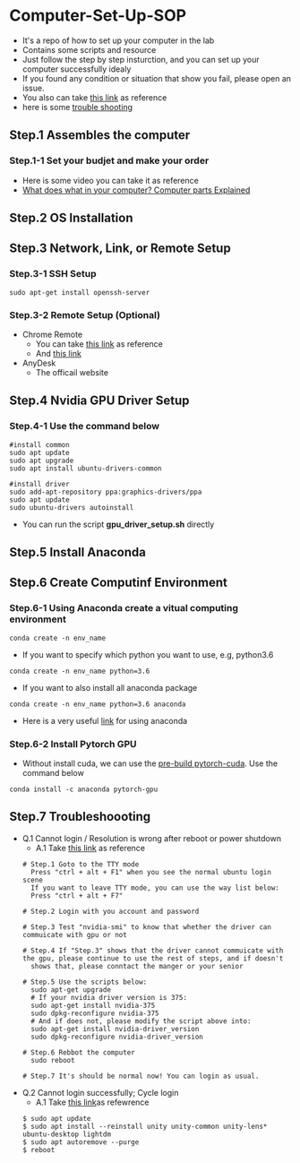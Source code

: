 # Computer-Set-Up-SOP
- It's a repo of how to set up your computer in the lab
- Contains some scripts and resource
- Just follow the step by step insturction, and you can set up your computer successfully idealy
- If you found any condition or situation that show you fail, please open an issue.
- You also can take [this link](http://www.52nlp.cn/%E4%BB%8E%E9%9B%B6%E5%BC%80%E5%A7%8B%E6%90%AD%E5%BB%BA%E6%B7%B1%E5%BA%A6%E5%AD%A6%E4%B9%A0%E6%9C%8D%E5%8A%A1%E5%99%A8%E7%8E%AF%E5%A2%83%E9%85%8D%E7%BD%AEubuntu-1080ti-cuda-cudnn) as reference
- here is some [trouble shooting](https://medium.com/@afun/ubuntu-16-04-%E5%AE%89%E8%A3%9D-cuda-cudnn-nvidia-driver-%E7%9A%84%E8%B8%A9%E9%9B%B7%E5%BF%83%E5%BE%97-%E9%9D%9E%E5%AE%89%E8%A3%9D%E6%AD%A5%E9%A9%9F%E8%A9%B3%E8%A7%A3-b13121d95025)
## Step.1 Assembles the computer
### Step.1-1 Set your budjet and make your order
- Here is some video you can take it as reference
- [What does what in your computer? Computer parts Explained](https://www.youtube.com/watch?v=ExxFxD4OSZ0)

## Step.2 OS Installation

## Step.3 Network, Link, or Remote Setup
### Step.3-1 SSH Setup
```
sudo apt-get install openssh-server
```
### Step.3-2 Remote Setup (Optional)
- Chrome Remote
  - You can take [this link](https://www.ptt.cc/bbs/Linux/M.1541491345.A.DE8.html) as reference
  - And [this link](https://kifarunix.com/install-and-setup-chrome-remote-desktop-on-ubuntu-18-04/)
- AnyDesk
  - The officail website
## Step.4 Nvidia GPU Driver Setup
### Step.4-1 Use the command below
```
#install common
sudo apt update
sudo apt upgrade
sudo apt install ubuntu-drivers-common

#install driver
sudo add-apt-repository ppa:graphics-drivers/ppa
sudo apt update
sudo ubuntu-drivers autoinstall
```
  - You can run the script **gpu_driver_setup.sh** directly

## Step.5 Install Anaconda

## Step.6 Create Computinf Environment
### Step.6-1 Using Anaconda create a vitual computing environment
```
conda create -n env_name
```
- If you want to specify which python you want to use, e.g, python3.6
```
conda create -n env_name python=3.6
```
- If you want to also install all anaconda package
```
conda create -n env_name python=3.6 anaconda
```
- Here is a very useful [link](https://kezunlin.me/post/23014ca5/) for using anaconda

### Step.6-2 Install Pytorch GPU
- Without install cuda, we can use the [pre-build pytorch-cuda](https://anaconda.org/anaconda/pytorch-gpu). Use the command below
```
conda install -c anaconda pytorch-gpu
```
## Step.7 Troubleshoooting
- Q.1 Cannot login / Resolution is wrong after reboot or power shutdown
  - A.1 Take [this link](https://blog.csdn.net/Chris_zhangrx/article/details/79874783) as reference
  ```
  # Step.1 Goto to the TTY mode
    Press "ctrl + alt + F1" when you see the normal ubuntu login scene
    If you want to leave TTY mode, you can use the way list below:
    Press "ctrl + alt + F7"
  
  # Step.2 Login with you account and password
  
  # Step.3 Test "nvidia-smi" to know that whether the driver can commuicate with gpu or not
  
  # Step.4 If "Step.3" shows that the driver cannot commuicate with the gpu, please continue to use the rest of steps, and if doesn't
    shows that, please conntact the manger or your senior
  
  # Step.5 Use the scripts below:
    sudo apt-get upgrade
    # If your nvidia driver version is 375: 
    sudo apt-get install nvidia-375
    sudo dpkg-reconfigure nvidia-375
    # And if does not, please modify the script above into:
    sudo apt-get install nvidia-driver_version
    sudo dpkg-reconfigure nvidia-driver_version
  
  # Step.6 Rebbot the computer
    sudo reboot
  
  # Step.7 It's should be normal now! You can login as usual.
  ```
- Q.2 Cannot login successfully; Cycle login
  - A.1 Take [this link](https://zhuanlan.zhihu.com/p/27549771)as refewrence
  ```
  $ sudo apt update
  $ sudo apt install --reinstall unity unity-common unity-lens* ubuntu-desktop lightdm
  $ sudo apt autoremove --purge
  $ reboot
  ```
